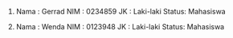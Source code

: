 1. Nama  : Gerrad
   NIM   : 0234859
   JK    : Laki-laki
   Status: Mahasiswa
   
2. Nama  : Wenda
   NIM   : 0123948
   JK    : Laki-laki
   Status: Mahasiswa
   
